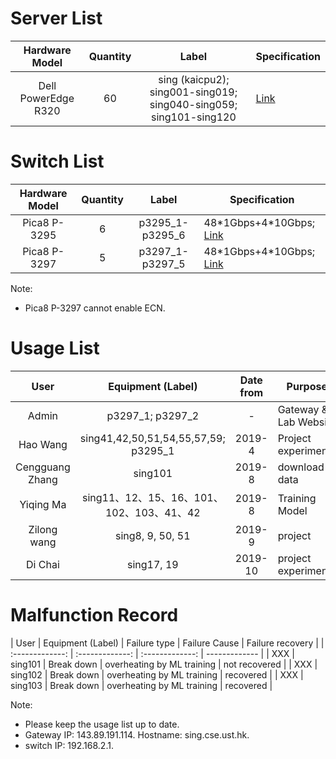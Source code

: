 # Server List

| Hardware Model | Quantity | Label | Specification |
| :-------------: | :-------------: | :-------------: | ------------- |
| Dell PowerEdge R320 | 60 | sing (kaicpu2); sing001-sing019; sing040-sing059; sing101-sing120 | [Link](http://www.dell.com/hk/en/business/p/poweredge-r320/pd) |

# Switch List

| Hardware Model | Quantity | Label | Specification |
| :-------------: | :-------------: | :-------------: | ------------- |
| Pica8 P-3295 | 6 | p3295_1-p3295_6 | 48\*1Gbps+4\*10Gbps; [Link](http://www.pica8.com/documents/pica8-datasheet-48x1gbe-p3290-p3295.pdf) |
| Pica8 P-3297 | 5 | p3297_1-p3297_5 | 48\*1Gbps+4\*10Gbps; [Link](http://www.pica8.com/wp-content/uploads/2015/09/pica8-datasheet-48x1gbe-p3297.pdf) |

Note: 

* Pica8 P-3297 cannot enable ECN.

# Usage List
| User | Equipment (Label) | Date from | Purpose |
| :-------------: | :-------------: | :-------------: | ------------- |
| Admin | p3297_1; p3297_2 | - | Gateway & Lab Website |
| Hao Wang | sing41,42,50,51,54,55,57,59; p3295_1 | 2019-4 | Project experiments |
| Cengguang Zhang | sing101 | 2019-8 | download data |
| Yiqing Ma | sing11、12、15、16、101、102、103、41、42 | 2019-8 | Training Model |
| Zilong wang | sing8, 9, 50, 51 | 2019-9 | project |
| Di Chai | sing17, 19 | 2019-10 | project experiments|

# Malfunction Record
| User | Equipment (Label) | Failure type | Failure Cause | Failure recovery |
| :-------------: | :-------------: | :-------------: | ------------- |
| XXX | sing101 | Break down | overheating by ML training | not recovered |
| XXX | sing102 | Break down | overheating by ML training | recovered |
| XXX | sing103 | Break down | overheating by ML training | recovered |


Note:

* Please keep the usage list up to date.
* Gateway IP: 143.89.191.114. Hostname: sing.cse.ust.hk.
* switch IP: 192.168.2.1.

